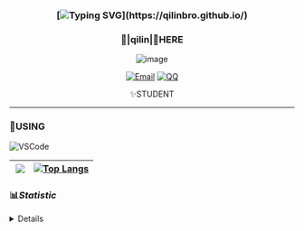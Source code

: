 <div align="center">


### [![Typing SVG](https://readme-typing-svg.herokuapp.com?size=25&duration=2500&color=8C43EA&vCenter=true&width=200&height=40&lines=%F0%9F%8C%B1Come_here_~%F0%9F%8C%B1+!)](https://qilinbro.github.io/)


### 🥛|**qilin**|🥛HERE
![image](https://github.com/user-attachments/assets/816ec47d-52ae-4a06-b1de-afb7e4828983)



[![Email](https://img.shields.io/badge/Email-qilinxie05@gmail.com-6A5ACD?style=flat-square&logoColor=fff)](mailto:qilinxie05@gmail.com)
[![QQ](https://img.shields.io/badge/QQ-3221565903-98FB98?style=flat-square&logoColor=fff)](https://qm.qq.com/cgi-bin/qm/qr?k=mcs-cON_aPNfc3hO8-H7lWJHDX-5nKr7&noverify=0)




✨STUDENT 

</div>

---

### 🎨USING

![VSCode](https://img.shields.io/badge/-VSCode-blue?style=flat-square&logo=visualstudiocode&logoColor=fff)



|<img align="right" src="https://github-readme-stats.vercel.app/api?username=qilinbro&rank_icon=github&count_private=true&show_icons=true&hide_border=true&bg_color=15,f2f7fd,E0EAFC" />| [![Top Langs](https://github-readme-stats.vercel.app/api/top-langs/?username=qilinbro&hide=javascript,html,css)](https://github.com/qilinbro)|
|---|---|




### 📊*Statistic* 

<details>

<p align="center">
   <img src="github-metrics.svg" alt="typing-svg">
</p>

[![Github activity graph](https://github-readme-activity-graph.angforever.top/graph?username=qilinbro&theme=dracula)](https://github.com/qilinbro/qilinbro)

</details>
